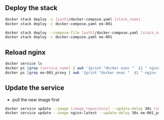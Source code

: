 ## Deploy the stack
```sh
docker stack deploy -c [path]/docker-compose.yaml [stack_name]
docker stack deploy -c docker-compose.yaml ee-001

docker stack deploy --compose-file [path]/docker-compose.yaml [stack_name]
docker stack deploy -c docker-compose.yaml ee-001
```

## Reload nginx
```sh
docker service ls
docker ps |grep [service_name] | awk '{print "docker exec "  $1 " nginx -s reload"}' | bash
docker ps |grep ee-001_proxy | awk '{print "docker exec "  $1 " nginx -s reload"}' | bash
```

## Update the service
- pull the new image first
```sh
docker service update --image [image_repository] --update-delay 30s [service_name]
docker service update --image nginx:latest --update-delay 30s ee-001_proxy
```